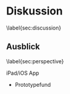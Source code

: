 # Diskussion
\label{sec:discussion}




## Ausblick
\label{sec:perspective}

iPad/iOS App

  * Prototypefund

